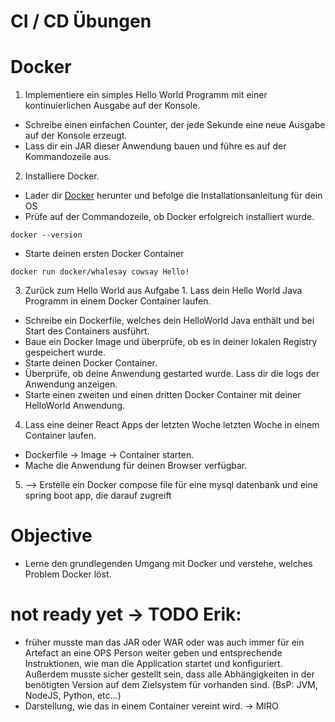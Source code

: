 # CI / CD Übungen

# Docker
1. Implementiere ein simples Hello World Programm mit einer kontinuierlichen Ausgabe auf der Konsole. 
- Schreibe einen einfachen Counter, der jede Sekunde eine neue Ausgabe auf der Konsole erzeugt. 
- Lass dir ein JAR dieser Anwendung bauen und führe es auf der Kommandozeile aus.

2. Installiere Docker.
- Lader dir [Docker](https://docs.docker.com/get-docker/) herunter und befolge die Installationsanleitung für dein OS 
- Prüfe auf der Commandozeile, ob Docker erfolgreich installiert wurde.
```console
docker --version
```
- Starte deinen ersten Docker Container
```console
docker run docker/whalesay cowsay Hello!
```

3. Zurück zum Hello World aus Aufgabe 1. Lass dein Hello World Java Programm in einem Docker Container laufen.
- Schreibe ein Dockerfile, welches dein HelloWorld Java enthält und bei Start des Containers ausführt.
- Baue ein Docker Image und überprüfe, ob es in deiner lokalen Registry gespeichert wurde.
- Starte deinen Docker Container. 
- Überprüfe, ob deine Anwendung gestarted wurde. Lass dir die logs der Anwendung anzeigen.
- Starte einen zweiten und einen dritten Docker Container mit deiner HelloWorld Anwendung.

4. Lass eine deiner React Apps der letzten Woche letzten Woche in einem Container laufen.
- Dockerfile -> Image -> Container starten.
- Mache die Anwendung für deinen Browser verfügbar.

5. --> Erstelle ein Docker compose file für eine mysql datenbank und eine spring boot app, die darauf zugreift

# Objective
- Lerne den grundlegenden Umgang mit Docker und verstehe, welches Problem Docker löst.


# not ready yet -> TODO Erik:
- früher musste man das JAR oder WAR oder was auch immer für ein Artefact an eine OPS Person weiter geben und entsprechende Instruktionen, wie man die Application startet und konfiguriert. Außerdem musste sicher gestellt sein, dass alle Abhängigkeiten in der benötigten Version auf dem Zielsystem für vorhanden sind. (BsP: JVM, NodeJS, Python, etc...)
- Darstellung, wie das in einem Container vereint wird. -> MIRO